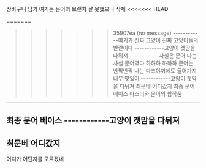 장바구니 담기
여기는 문어의 브랜치
잘 못했으니 삭제
<<<<<<< HEAD

=======
>>>>>>> 35907ea (no message)
------------여기가 진짜 고양이
진짜 고양이들의 반란이다
------------고양이
캣맘을 다뒤져
------------사실은 문어
나는 사실 문어였다 하하하
하하하 
문어는 반짝반짝
나는 다코야끼에도 들어가지 너무 맛있어
------------고양이
캣맘을 다뒤져
최문베 어디갔지
최종 문어 베이스
마스터와 문어의 합작품
---------------
최종 문어 베이스
------------고양이
캣맘을 다뒤져
-------------
최문베 어디갔지
-----------------
어디가 어딘지를 모르겠네
